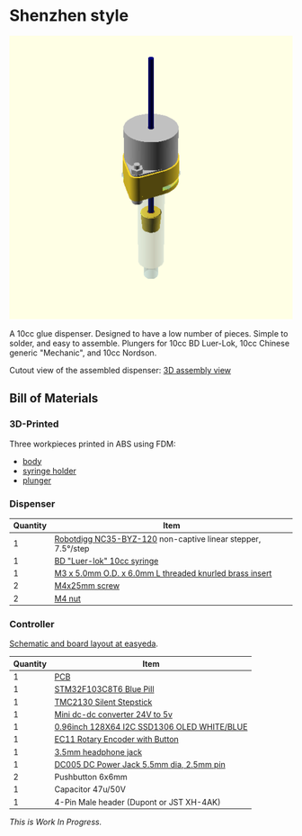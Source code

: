 # Shenzhen style

![](doc/assembly-drawing.png) 

A 10cc glue dispenser. Designed to have a low number of pieces. Simple to solder, and easy to assemble. Plungers for 10cc BD Luer-Lok, 10cc Chinese generic "Mechanic", and 10cc Nordson.

Cutout view of the assembled dispenser: [3D assembly view](stl/assembly.stl)

## Bill of Materials
### 3D-Printed
Three workpieces printed in ABS using FDM:

- [body](stl/body.stl)
- [syringe holder](stl/syringe_holder.stl)
- [plunger](stl/plunger.stl)

### Dispenser

Quantity|Item
--------|----
1|[Robotdigg NC35-BYZ-120](https://www.robotdigg.com/product/1147/12V-35-captive-or-non-captive-linear-pm-stepper-motor) non-captive linear stepper, 7.5°/step
1|[BD "Luer-lok" 10cc syringe](https://www.aliexpress.com/item/32851064915.html)
1|[M3 x 5.0mm O.D. x 6.0mm L threaded knurled brass insert](https://www.aliexpress.com/item/4000232858343.html)
2|[M4x25mm screw](https://www.aliexpress.com/item/4000197066058.html)
2|[M4 nut](https://www.aliexpress.com/item/32959149109.html)

### Controller 

[Schematic and board layout at easyeda](http://easyeda.com/koendv/stepper-controller).

Quantity|Item
--------|----
1|[PCB](https://jlcpcb.com/)
1|[STM32F103C8T6 Blue Pill](http://www.aliexpress.com/item/32981849126.html)
1|[TMC2130 Silent Stepstick](https://www.aliexpress.com/item/32970150483.html)
1|[Mini dc-dc converter 24V to 5v](https://www.aliexpress.com/item/32796268715.html)
1|[0.96inch 128X64 I2C SSD1306 OLED WHITE/BLUE](https://www.aliexpress.com/item/32830523451.html)
1|[EC11 Rotary Encoder with Button](https://www.aliexpress.com/item/32915420023.html)
1|[3.5mm headphone jack](https://www.aliexpress.com/item/4000309078079.html)
1|[DC005 DC Power Jack 5.5mm dia, 2.5mm pin](https://www.aliexpress.com/item/4000034340966.html)
2|Pushbutton 6x6mm
1|Capacitor 47u/50V
1|4-Pin Male header (Dupont or JST XH-4AK)


*This is Work In Progress.*
